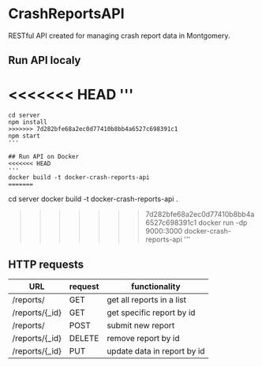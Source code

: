 # CrashReportsAPI
RESTful API created for managing crash report data in Montgomery.

## Run API localy
<<<<<<< HEAD
'''
=======

```
cd server
npm install
>>>>>>> 7d282bfe68a2ec0d77410b8bb4a6527c698391c1
npm start
'''

## Run API on Docker
<<<<<<< HEAD
'''
docker build -t docker-crash-reports-api
=======

```
cd server
docker build -t docker-crash-reports-api .
>>>>>>> 7d282bfe68a2ec0d77410b8bb4a6527c698391c1
docker run -dp 9000:3000 docker-crash-reports-api
'''

## HTTP requests
URL|request|functionality
--------------|--------------|--------------
/reports/|GET|get all reports in a list
/reports/{_id}|GET|get specific report by id
/reports/|POST|submit new report
/reports/{_id}|DELETE|remove report by id
/reports/{_id}|PUT|update data in report by id


